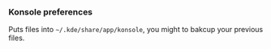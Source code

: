 ### Konsole preferences

Puts files into `~/.kde/share/app/konsole`, you might to bakcup your previous files.
